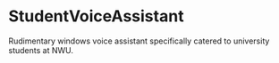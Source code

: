 # StudentVoiceAssistant
Rudimentary windows voice assistant specifically catered to university students at NWU.
